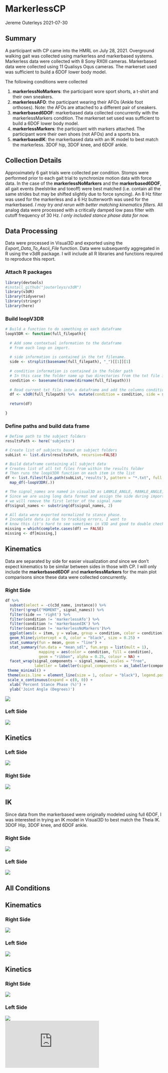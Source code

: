 MarkerlessCP
================
Jereme Outerleys
2021-07-30

## Summary

A participant with CP came into the HMRL on July 28, 2021. Overground
walking gait was collected using markerless and markerbased systems.
Markerless data were collected with 8 Sony RX0II cameras. Markerbased
data were collected using 11 Qualisys Oqus cameras. The markerset used
was sufficient to build a 6DOF lower body model.

The following conditions were collected

1.  **markerlessNoMarkers**: the participant wore sport shorts, a
    t-shirt and their own sneakers.
2.  **markerlessAFO**: the participant wearing their AFOs (Ankle foot
    orthoses). Note: the AFOs are attached to a different pair of
    sneakers.
3.  **markerbased6DOF**: markerbased data collected concurrently with
    the markerlessMarkers condition. The markerset set used was
    sufficient to build a 6DOF lower body model.
4.  **markerlessMarkers**: the participant with markers attached. The
    participant wore their own shoes (not AFOs) and a sports bra.
5.  **markerbasedIK**: the markerbased data with an IK model to best
    match the markerless. 3DOF hip, 3DOF knee, and 6DOF ankle.

## Collection Details

Approximately 6 gait trials were collected per condition. Stomps were
performed prior to each gait trial to synchronize motion data with force
data. In the case of the **markerlessNoMarkers** and the
**markerbased6DOF**, all gait events (heelstrike and toeoff) were best
matched (i.e. contain all the same strides but may be shifted slightly
due to force syncing). An 8 Hz filter was used for the markerless and a
6 Hz butterworth was used for the markerbased. *I may try and rerun with
better matching kinematics filters.* All analog data were processed with
a critically damped low pass filter with cutoff frequency of 30 Hz. *I
only included stance phase data for now.*

## Data Processing

Data were processed in Visual3D and exported using the
*Export\_Data\_To\_Ascii\_File* function. Data were subsequently
aggregated in R using the v3dR package. I will include all R libraries
and functions required to reproduce this report.

### Attach R packages

``` r
library(devtools)
#install_github("jouterleys/v3dR")
library(v3dR)
library(tidyverse)
library(stringr)
library(here)
```

### Build loopV3DR

``` r
# Build a function to do something on each dataframe
loopV3DR <- function(full_filepath){
  
  # Add some contextual information to the dataframe
  # from each loop on import.
  
  # side information is contained in the txt filename.
  side <- strsplit(basename(full_filepath), "_")[[1]][1]
  
  # condition information is contained in the folder path
  # In this case the folder name up two directories from the txt file is the subID
  condition <- basename(dirname(dirname(full_filepath)))
  
  # Read current txt file into a dataframe and add the columns condition and side.
  df <- v3dR(full_filepath) %>%  mutate(condition = condition, side = side)
  
  return(df)
  
}
```

### Define paths and build data frame

``` r
# Define path to the subject folders
resultsPath <- here('subjects')

# Create list of subjects based on subject folders
subList <- list.dirs(resultsPath, recursive=FALSE)

# Build dataframe containing all subject data
# Creates list of all txt files from within the results folder
# Then runs the loopV3DR function on each item in the list
df <- list.files(file.path(subList,'results'), pattern = "*.txt", full.names = TRUE) %>% 
  map_df(~loopV3DR(.)) 

# The signal_names are named in visual3D as LANKLE_ANGLE, RANKLE_ANGLE, etc.
# Since we are using long data format and assign the side during import
# we will remove the first letter of the signal_name
df$signal_names <- substring(df$signal_names, 2)

# All data were exported normalized to stance phase.
# Incomplete data is due to tracking errors, I want to 
# know this (it's hard to see sometimes in V3D and good to double check)
missing = which(complete.cases(df) == FALSE)
missing <- df[missing,]
```

## Kinematics

Data are separated by side for easier visualization *and* since we don’t
expect kinematics to be similar between sides in those with CP. I will
only include the **markerbased6DOF** and **markerlessMarkers** for the
main plot comparisons since these data were collected concurrently.

### Right Side

``` r
df %>%
  subset(select = -c(c3d_name, instance)) %>%
  filter(!grepl("MOMENT", signal_names)) %>%
  filter(side == 'right') %>%
  filter(condition != 'markerlessAfo') %>%
  filter(condition != 'markerbasedIK') %>%
  filter(condition != 'markerlessNoMarkers')%>%
  ggplot(aes(x = item, y = value, group = condition, color = condition)) +
  geom_hline(yintercept = 0, color = "black", size = 0.25) +
  stat_summary(fun = mean, geom = "line") +
  stat_summary(fun.data = "mean_sdl", fun.args = list(mult = 1),
               mapping = aes(color = condition, fill = condition),
               geom = "ribbon", alpha = 0.25, colour = NA) +
  facet_wrap(signal_components ~ signal_names, scales = "free",
             labeller = labeller(signal_components = as_labeller(component_names))) +
 theme_minimal() +
 theme(axis.line = element_line(size = 1, colour = "black"), legend.position = "top") +
 scale_x_continuous(expand = c(0, 0)) +
  xlab('Percent Stance Phase (%)') +
  ylab('Joint Angle (Degrees)')
```

<img src="README_files/figure-gfm/kinematics_right-1.png" style="display: block; margin: auto;" />

### Left Side

<img src="README_files/figure-gfm/kinematics_left-1.png" style="display: block; margin: auto;" />

## Kinetics

### Left Side

<img src="README_files/figure-gfm/kinetics_left-1.png" style="display: block; margin: auto;" />

### Right Side

<img src="README_files/figure-gfm/kinetics_right-1.png" style="display: block; margin: auto;" />

## IK

Since data from the markerbased were originally modeled using full 6DOF,
I was interested in trying an IK model in Visual3D to best match the
Theia IK. 3DOF Hip, 3DOF knee, and 6DOF ankle.

### Right Side

<img src="README_files/figure-gfm/kinematics_IK_right-1.png" style="display: block; margin: auto;" />

### Left Side

<img src="README_files/figure-gfm/kinematics_IK_left-1.png" style="display: block; margin: auto;" />

## All Conditions

## Kinematics

### Right Side

<img src="README_files/figure-gfm/kinematics_all_right-1.png" style="display: block; margin: auto;" />

### Left Side

<img src="README_files/figure-gfm/kinematics_all_left-1.png" style="display: block; margin: auto;" />

## Kinetics

### Right Side

<img src="README_files/figure-gfm/kinetics_all_right-1.png" style="display: block; margin: auto;" />

### Left Side

<img src="README_files/figure-gfm/kinetics_all_left-1.png" style="display: block; margin: auto;" />

<iframe src="https://player.vimeo.com/video/583583235" frameborder="0" allowfullscreen="true">
</iframe>
